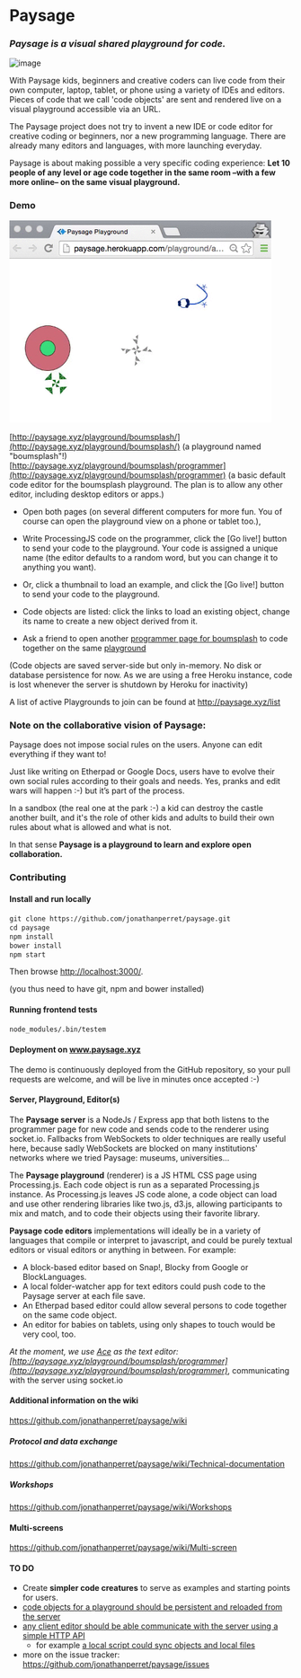 Paysage
=======
### ***Paysage*** *is a visual shared playground for code.* 

![image](paysage-mood-sketch.jpg)

With Paysage kids, beginners and creative coders can live code from their own computer, laptop, tablet, or phone using a variety of IDEs and editors. 
Pieces of code that we call 'code objects' are sent and rendered live on a visual playground accessible via an URL.

The Paysage project does not try to invent a new IDE or code editor for creative coding or beginners, nor a new programming language. There are already many editors and languages, with more launching everyday.

Paysage is about making possible a very specific coding experience: 
**Let 10 people of any level or age code together in the same room –with a few more online– on the same visual playground.**

### Demo

![image](paysage-mini.gif)

[http://paysage.xyz/playground/boumsplash/](http://paysage.xyz/playground/boumsplash/) (a playground named "boumsplash"!)  
[http://paysage.xyz/playground/boumsplash/programmer](http://paysage.xyz/playground/boumsplash/programmer) (a basic default code editor for the boumsplash playground. The plan is to allow any other editor, including desktop editors or apps.) 

- Open both pages (on several different computers for more fun. You of course can open the playground view on a phone or tablet too.), 

 - Write ProcessingJS code on the programmer, click the [Go live!] button to send your code to the playground. Your code is assigned a unique name (the editor defaults to a random word, but you can change it to anything you want).
 - Or, click a thumbnail to load an example, and click the [Go live!] button to send your code to the playground. 
 - Code objects are listed: click the links to load an existing object, change its name to create a new object derived from it.

- Ask a friend to open another [programmer page for boumsplash](http://paysage.xyz/playground/boumsplash/programmer) to code together on the same [playground](http://paysage.xyz/playground/boumsplash/)

(Code objects are saved server-side but only in-memory. No disk or database persistence for now. As we are using a free Heroku instance, code is lost whenever the server is shutdown by Heroku for inactivity)

A list of active Playgrounds to join can be found at http://paysage.xyz/list

### Note on the collaborative vision of Paysage:

Paysage does not impose social rules on the users. Anyone can edit everything if they want to! 

Just like writing on Etherpad or Google Docs, users have to evolve their own social rules according to their goals and needs. Yes, pranks and edit wars will happen :-) but it’s part of the process. 

In a sandbox (the real one at the park :-) a kid can destroy the castle another built, and it's the role of other kids and adults to build their own rules about what is allowed and what is not.

In that sense **Paysage is a playground to learn and explore open collaboration.**

### Contributing

#### Install and run locally

    git clone https://github.com/jonathanperret/paysage.git
    cd paysage
    npm install
    bower install
    npm start

Then browse <http://localhost:3000/>.

(you thus need to have git, npm and bower installed)

#### Running frontend tests

    node_modules/.bin/testem
    
#### Deployment on www.paysage.xyz

The demo is continuously deployed from the GitHub repository, so your pull requests are welcome, and will be live in minutes once accepted :-)

#### Server, Playground, Editor(s)  

The **Paysage server** is a NodeJs / Express app that both listens to the programmer page for new code and sends code to the renderer using socket.io. Fallbacks from WebSockets to older techniques are really useful here, because sadly WebSockets are blocked on many institutions' networks where we tried Paysage: museums, universities…

The **Paysage playground** (renderer) is a JS HTML CSS page using Processing.js. 
Each code object is run as a separated Processing.js instance. As Processing.js leaves JS code alone, a code object can load and use other rendering libraries like two.js, d3.js, allowing participants to mix and match, and to code their objects using their favorite library.

**Paysage code editors** implementations will ideally be in a variety of languages that compile or interpret to javascript, and could be purely textual editors or visual editors or anything in between. For example:
 - A block-based editor based on Snap!, Blocky from Google or BlockLanguages.  
 - A local folder-watcher app for text editors could push code to the Paysage server at each file save. 
 - An Etherpad based editor could allow several persons to code together on the same code object.
 - An editor for babies on tablets, using only shapes to touch would be very cool, too. 
 
*At the moment, we use [Ace](https://ace.c9.io/) as the text editor: [http://paysage.xyz/playground/boumsplash/programmer](http://paysage.xyz/playground/boumsplash/programmer)*, communicating with the server using socket.io

#### Additional information on the wiki 
https://github.com/jonathanperret/paysage/wiki

##### Protocol and data exchange
https://github.com/jonathanperret/paysage/wiki/Technical-documentation

##### Workshops
https://github.com/jonathanperret/paysage/wiki/Workshops

#### Multi-screens
https://github.com/jonathanperret/paysage/wiki/Multi-screen


#### TO DO

- Create **simpler code creatures** to serve as examples and starting points for users. 
- [code objects for a playground should be persistent and reloaded from the server](https://github.com/jonathanperret/paysage/issues/5)
- [any client editor should be able communicate with the server using a simple HTTP API](https://github.com/jonathanperret/paysage/issues/7)
  - for example [a local script could sync objects and local files](https://github.com/jonathanperret/paysage/issues/14) 
- more on the issue tracker:  https://github.com/jonathanperret/paysage/issues
